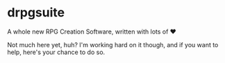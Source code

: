 # drpgsuite
A whole new RPG Creation Software, written with lots of ❤️

Not much here yet, huh? I'm working hard on it though, and if you want to help, here's your chance to do so.
